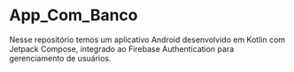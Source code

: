 # App_Com_Banco
Nesse repositório temos um aplicativo Android desenvolvido em Kotlin com Jetpack Compose, integrado ao Firebase Authentication para gerenciamento de usuários.
